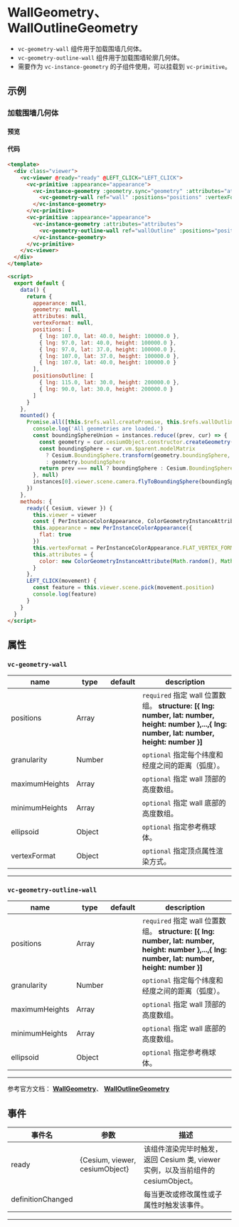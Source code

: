 # WallGeometry、 WallOutlineGeometry

- `vc-geometry-wall` 组件用于加载围墙几何体。
- `vc-geometry-outline-wall` 组件用于加载围墙轮廓几何体。
- 需要作为 `vc-instance-geometry` 的子组件使用，可以挂载到 `vc-primitive`。

## 示例

### 加载围墙几何体

#### 预览

<doc-preview>
  <template>
    <div class="viewer">
      <vc-viewer @ready="ready" @LEFT_CLICK="LEFT_CLICK">
        <vc-primitive :appearance="appearance">
          <vc-instance-geometry :geometry.sync="geometry" :attributes="attributes">
            <vc-geometry-wall ref="wall" :positions="positions" :vertexFormat="vertexFormat"></vc-geometry-wall>
          </vc-instance-geometry>
        </vc-primitive>
        <vc-primitive :appearance="appearance">
          <vc-instance-geometry :attributes="attributes">
            <vc-geometry-outline-wall ref="wallOutline" :positions="positionsOutline"></vc-geometry-outline-wall>
          </vc-instance-geometry>
        </vc-primitive>
      </vc-viewer>
    </div>
  </template>

  <script>
    export default {
      data() {
        return {
          appearance: null,
          geometry: null,
          attributes: null,
          vertexFormat: null,
          positions: [
            { lng: 107.0, lat: 40.0, height: 100000.0 },
            { lng: 97.0, lat: 40.0, height: 100000.0 },
            { lng: 97.0, lat: 37.0, height: 100000.0 },
            { lng: 107.0, lat: 37.0, height: 100000.0 },
            { lng: 107.0, lat: 40.0, height: 100000.0 }
          ],
          positionsOutline: [
            { lng: 115.0, lat: 30.0, height: 200000.0 },
            { lng: 90.0, lat: 30.0, height: 200000.0 }
          ]
        }
      },
      mounted() {
        Promise.all([this.$refs.wall.createPromise, this.$refs.wallOutline.createPromise]).then((instances) => {
          console.log('All geometries are loaded.')
          const boundingSphereUnion = instances.reduce((prev, cur) => {
            const geometry = cur.cesiumObject.constructor.createGeometry(cur.cesiumObject)
            const boundingSphere = cur.vm.$parent.modelMatrix
              ? Cesium.BoundingSphere.transform(geometry.boundingSphere, cur.vm.$parent.modelMatrix)
              : geometry.boundingSphere
            return prev === null ? boundingSphere : Cesium.BoundingSphere.union(prev, boundingSphere)
          }, null)
          instances[0].viewer.scene.camera.flyToBoundingSphere(boundingSphereUnion)
        })
      },
      methods: {
        ready({ Cesium, viewer }) {
          this.viewer = viewer
          const { PerInstanceColorAppearance, ColorGeometryInstanceAttribute } = Cesium
          this.appearance = new PerInstanceColorAppearance({
            flat: true
          })
          this.vertexFormat = PerInstanceColorAppearance.FLAT_VERTEX_FORMAT
          this.attributes = {
            color: new ColorGeometryInstanceAttribute(Math.random(), Math.random(), Math.random(), 0.5)
          }
        },
        LEFT_CLICK(movement) {
          const feature = this.viewer.scene.pick(movement.position)
          console.log(feature)
        }
      }
    }
  </script>
</doc-preview>

#### 代码

```html
<template>
  <div class="viewer">
    <vc-viewer @ready="ready" @LEFT_CLICK="LEFT_CLICK">
      <vc-primitive :appearance="appearance">
        <vc-instance-geometry :geometry.sync="geometry" :attributes="attributes">
          <vc-geometry-wall ref="wall" :positions="positions" :vertexFormat="vertexFormat"></vc-geometry-wall>
        </vc-instance-geometry>
      </vc-primitive>
      <vc-primitive :appearance="appearance">
        <vc-instance-geometry :attributes="attributes">
          <vc-geometry-outline-wall ref="wallOutline" :positions="positionsOutline"></vc-geometry-outline-wall>
        </vc-instance-geometry>
      </vc-primitive>
    </vc-viewer>
  </div>
</template>

<script>
  export default {
    data() {
      return {
        appearance: null,
        geometry: null,
        attributes: null,
        vertexFormat: null,
        positions: [
          { lng: 107.0, lat: 40.0, height: 100000.0 },
          { lng: 97.0, lat: 40.0, height: 100000.0 },
          { lng: 97.0, lat: 37.0, height: 100000.0 },
          { lng: 107.0, lat: 37.0, height: 100000.0 },
          { lng: 107.0, lat: 40.0, height: 100000.0 }
        ],
        positionsOutline: [
          { lng: 115.0, lat: 30.0, height: 200000.0 },
          { lng: 90.0, lat: 30.0, height: 200000.0 }
        ]
      }
    },
    mounted() {
      Promise.all([this.$refs.wall.createPromise, this.$refs.wallOutline.createPromise]).then((instances) => {
        console.log('All geometries are loaded.')
        const boundingSphereUnion = instances.reduce((prev, cur) => {
          const geometry = cur.cesiumObject.constructor.createGeometry(cur.cesiumObject)
          const boundingSphere = cur.vm.$parent.modelMatrix
            ? Cesium.BoundingSphere.transform(geometry.boundingSphere, cur.vm.$parent.modelMatrix)
            : geometry.boundingSphere
          return prev === null ? boundingSphere : Cesium.BoundingSphere.union(prev, boundingSphere)
        }, null)
        instances[0].viewer.scene.camera.flyToBoundingSphere(boundingSphereUnion)
      })
    },
    methods: {
      ready({ Cesium, viewer }) {
        this.viewer = viewer
        const { PerInstanceColorAppearance, ColorGeometryInstanceAttribute } = Cesium
        this.appearance = new PerInstanceColorAppearance({
          flat: true
        })
        this.vertexFormat = PerInstanceColorAppearance.FLAT_VERTEX_FORMAT
        this.attributes = {
          color: new ColorGeometryInstanceAttribute(Math.random(), Math.random(), Math.random(), 0.5)
        }
      },
      LEFT_CLICK(movement) {
        const feature = this.viewer.scene.pick(movement.position)
        console.log(feature)
      }
    }
  }
</script>
```

## 属性

### `vc-geometry-wall`

<!-- prettier-ignore -->
| name | type | default | description |
| --------------- | ------ | ------- | ----------------------------------------------------------------------------- |
| positions | Array | | `required` 指定 wall 位置数组。 **structure: [{ lng: number, lat: number, height: number },...,{ lng: number, lat: number, height: number }]** |
| granularity | Number | | `optional` 指定每个纬度和经度之间的距离（弧度）。 |
| maximumHeights | Array | | `optional` 指定 wall 顶部的高度数组。|
| minimumHeights | Array | | `optional` 指定 wall 底部的高度数组。|
| ellipsoid | Object | | `optional` 指定参考椭球体。 |
| vertexFormat | Object | | `optional` 指定顶点属性渲染方式。|

---

### `vc-geometry-outline-wall`

<!-- prettier-ignore -->
| name | type | default | description |
| --------------- | ------ | ------- | ----------------------------------------------------------------------------- |
| positions | Array | | `required` 指定 wall 位置数组。 **structure: [{ lng: number, lat: number, height: number },...,{ lng: number, lat: number, height: number }]** |
| granularity | Number | | `optional` 指定每个纬度和经度之间的距离（弧度）。 |
| maximumHeights | Array | | `optional` 指定 wall 顶部的高度数组。|
| minimumHeights | Array | | `optional` 指定 wall 底部的高度数组。|
| ellipsoid | Object | | `optional` 指定参考椭球体。 |

---

参考官方文档： **[WallGeometry](https://cesium.com/docs/cesiumjs-ref-doc/WallGeometry.html)**、 **[WallOutlineGeometry](https://cesium.com/docs/cesiumjs-ref-doc/WallOutlineGeometry.html)**

## 事件

<!-- prettier-ignore -->
| 事件名            | 参数                           | 描述                                                                             |
| ----------------- | ------------------------------ | -------------------------------------------------------------------------------- |
| ready             | {Cesium, viewer, cesiumObject} | 该组件渲染完毕时触发，返回 Cesium 类, viewer 实例，以及当前组件的 cesiumObject。 |
| definitionChanged |                                | 每当更改或修改属性或子属性时触发该事件。                                         |

---
